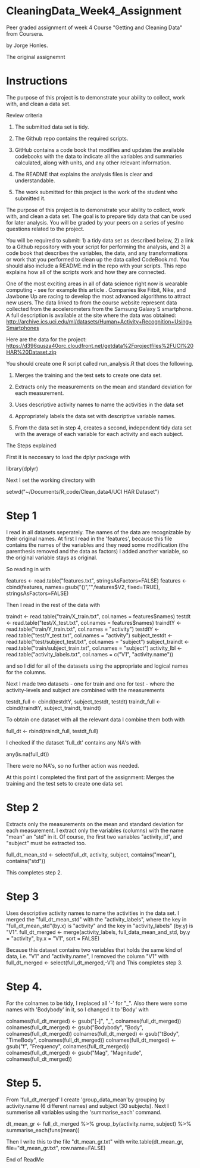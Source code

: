# CleaningData_Week4_Assignment



Peer graded assignment of week 4
 Course "Getting and Cleaning Data" 
 from Coursera. 
 
 by Jorge Honles.

The original assignemnt

# Instructions
The purpose of this project is to demonstrate your ability to collect, work with, and clean a data set.

Review criteria

1. The submitted data set is tidy.
  
2. The Github repo contains the required scripts.
  
3. GitHub contains a code book that modifies and updates the available codebooks with the data to indicate all the variables and summaries calculated, along with units, and any other relevant information.
  
4. The README that explains the analysis files is clear and understandable.
  
5. The work submitted for this project is the work of the student who submitted it.

The purpose of this project is to demonstrate your ability to collect, work with, and clean a data set. The goal is to prepare tidy data that can be used for later analysis. You will be graded by your peers on a series of yes/no questions related to the project. 

You will be required to submit: 1) a tidy data set as described below, 2) a link to a Github repository with your script for performing the analysis, and 3) a code book that describes the variables, the data, and any transformations or work that you performed to clean up the data called CodeBook.md. You should also include a README.md in the repo with your scripts. This repo explains how all of the scripts work and how they are connected.

One of the most exciting areas in all of data science right now is wearable computing - see for example this article . Companies like Fitbit, Nike, and Jawbone Up are racing to develop the most advanced algorithms to attract new users. The data linked to from the course website represent data collected from the accelerometers from the Samsung Galaxy S smartphone. A full description is available at the site where the data was obtained:
http://archive.ics.uci.edu/ml/datasets/Human+Activity+Recognition+Using+Smartphones 

Here are the data for the project:
https://d396qusza40orc.cloudfront.net/getdata%2Fprojectfiles%2FUCI%20HAR%20Dataset.zip 

You should create one R script called run_analysis.R that does the following. 

1) Merges the training and the test sets to create one data set.

2) Extracts only the measurements on the mean and standard deviation for each measurement. 

3) Uses descriptive activity names to name the activities in the data set

4) Appropriately labels the data set with descriptive variable names. 

5) From the data set in step 4, creates a second, independent tidy data set with the average of each variable for each activity and each subject.

The Steps explained

First it is neccesary to load the dplyr package with 

library(dplyr)

Next I set the working directory with 

setwd("~/Documents/R_code/Clean_data4/UCI HAR Dataset")


# Step 1
I read in all datasets seperately. The names of the data are recognizable by their original names. At first I read in the 'features', because this file contains the names of the variables and they need some modification (the parenthesis removed and the data as factors) I added another variable, so the original variable stays as original. 

So reading in with

features <- read.table("features.txt", stringsAsFactors=FALSE)
features <- cbind(features, names=gsub("()","",features$V2, fixed=TRUE), stringsAsFactors=FALSE)

Then I read in the rest of the data with 

traindt <- read.table("train/X_train.txt", col.names = features$names)
testdt <-  read.table("test/X_test.txt", col.names = features$names)
traindtY <- read.table("train/Y_train.txt", col.names = "activity")
testdtY <-  read.table("test/Y_test.txt", col.names = "activity")
subject_testdt <- read.table("test/subject_test.txt", col.names = "subject")
subject_traindt <- read.table("train/subject_train.txt", col.names = "subject")
activity_lbl <- read.table("activity_labels.txt", col.names = c("V1", "activity.name"))

and so I did for all of the datasets using the appropriate and logical names for the columns.


Next I made two datasets - one for train and one for test - where the activity-levels and subject are combined with the measurements

testdt_full <- cbind(testdtY, subject_testdt, testdt)
traindt_full <- cbind(traindtY, subject_traindt, traindt)

To obtain one dataset with all the relevant data I combine them both with 

full_dt <- rbind(traindt_full, testdt_full)

I checked if the dataset 'full_dt' contains any NA's with

any(is.na(full_dt))

There were no NA's, so no further action was needed.

At this point I completed the first part of the assignment: Merges the training and the test sets to create one data set.

# Step 2
Extracts only the measurements on the mean and standard deviation for each measurement. 
I extract only the variables (columns) with the name "mean" an "std" in it. Of course, 
the first two variables "activity_id", and "subject" must be extracted too.

full_dt_mean_std <- select(full_dt, activity, subject, contains("mean"), contains("std"))

This completes step 2.


# Step 3
Uses descriptive activity names to name the activities in the data set. 
I merged the "full_dt_mean_std" with the "activity_labels", where the 
key in "full_dt_mean_std"(by.x) is "activity" and the key in "activity_labels" (by.y) is "V1".
full_dt_merged <- merge(activity_labels, full_data_mean_and_std, by.y = "activity",
                        by.x = "V1", sort = FALSE)


Because this dataset contains two variables that holds the same kind of data, 
i.e. "V1" and "activity.name", 
I removed the column "V1" with full_dt_merged <- select(full_dt_merged,-V1)
and This completes step 3.

# Step 4. 
For the colnames to be tidy, I replaced all '-' for "_". 
Also there were some names with 'Bodybody' in it, so I changed it to 'Body' with 

colnames(full_dt_merged) <- gsub("[-]", "_", colnames(full_dt_merged))
colnames(full_dt_merged) <- gsub("Bodybody", "Body", colnames(full_dt_merged))
colnames(full_dt_merged) <- gsub("tBody", "TimeBody", colnames(full_dt_merged))
colnames(full_dt_merged) <- gsub("f", "Frequency", colnames(full_dt_merged))
colnames(full_dt_merged) <- gsub("Mag", "Magnitude", colnames(full_dt_merged))


# Step 5. 
From 'full_dt_merged' I create 'group_data_mean'by grouping by activity.name (6 different names) and subject (30 subjects). 
Next I summerise all variables using the 'summarise_each' command. 

dt_mean_gr <- full_dt_merged %>% group_by(activity.name, subject) %>%
    summarise_each(funs(mean))
    
Then I write this to the file "dt_mean_gr.txt" with
write.table(dt_mean_gr, file="dt_mean_gr.txt", row.name=FALSE)

End of ReadMe
